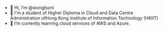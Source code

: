 - 👋 Hi, I’m @wongtszni
- 👀 I'm a student of Higher Diploma in Cloud and Data Centre Administration ofHong Kong Institute of Information Technology (HKIIT)
- 🌱 I’m currently learning cloud services of AWS and Azure. 

<!---
wongtszni/wongtszni is a ✨ special ✨ repository because its `README.md` (this file) appears on your GitHub profile.
You can click the Preview link to take a look at your changes.
--->
